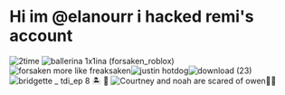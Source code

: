 # Hi im @elanourr i hacked remi's account

![2time](https://github.com/user-attachments/assets/ddba02b1-d33c-4bce-8b5e-d7247249dd32)
![ballerina 1x1ina (forsaken_roblox)](https://github.com/user-attachments/assets/58c561bd-4a7d-4398-aef8-e8ec19fa30f5)
![forsaken more like freaksaken](https://github.com/user-attachments/assets/04802b5f-b5af-49b0-852a-273584c1660d)![justin hotdog](https://github.com/user-attachments/assets/4fa06f74-be18-4032-b752-c850c9157760)![download (23)](https://github.com/user-attachments/assets/6ac25685-6990-4fa0-96ee-1690ad0ab28c)
![bridgette _ tdi_ep 8 🏝️ 🎥](https://github.com/user-attachments/assets/1c077319-554f-4417-ba81-c4fb32172db4)
![Courtney and noah are scared of owen🙁😔](https://github.com/user-attachments/assets/251abf21-89b7-4b12-aaa1-62dc1e131d42)



